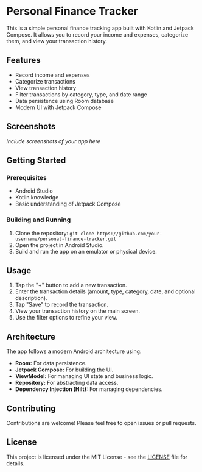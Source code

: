 # Personal Finance Tracker

This is a simple personal finance tracking app built with Kotlin and Jetpack Compose. It allows you to record your income and expenses, categorize them, and view your transaction history.

## Features

* Record income and expenses
* Categorize transactions
* View transaction history
* Filter transactions by category, type, and date range
* Data persistence using Room database
* Modern UI with Jetpack Compose

## Screenshots

*Include screenshots of your app here*

## Getting Started

### Prerequisites

* Android Studio
* Kotlin knowledge
* Basic understanding of Jetpack Compose

### Building and Running

1. Clone the repository: `git clone https://github.com/your-username/personal-finance-tracker.git`
2. Open the project in Android Studio.
3. Build and run the app on an emulator or physical device.

## Usage

1. Tap the "+" button to add a new transaction.
2. Enter the transaction details (amount, type, category, date, and optional description).
3. Tap "Save" to record the transaction.
4. View your transaction history on the main screen.
5. Use the filter options to refine your view.


## Architecture

The app follows a modern Android architecture using:

* **Room:** For data persistence.
* **Jetpack Compose:** For building the UI.
* **ViewModel:** For managing UI state and business logic.
* **Repository:** For abstracting data access.
* **Dependency Injection (Hilt):** For managing dependencies.

## Contributing

Contributions are welcome! Please feel free to open issues or pull requests.

## License

This project is licensed under the MIT License - see the [LICENSE](LICENSE) file for details.
